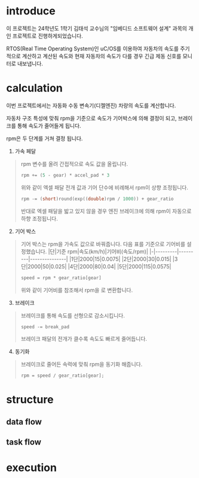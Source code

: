 # introduce

이 프로젝트는 24학년도 1학기 김태석 교수님의 "임베디드 소프트웨어 설계" 과목의 개인 프로젝트로 진행하게되었습니다.

RTOS(Real Time Operating System)인 uC/OS를 이용하여 자동차의 속도를 주기적으로 계산하고 계산된 속도와 현재 자동차의 속도가 다를 경우 긴급 제동 신호를 모니터로 내보냅니다.

# calculation

이번 프로젝트에서는 자동화 수동 변속기(디젤엔진) 차량의 속도를 계산합니다.

자동차 구조 특성에 맞춰 rpm을 기준으로 속도가 기어박스에 의해 결정이 되고, 브레이크를 통해 속도가 줄어들게 됩니다.

rpm은 두 단계를 거쳐 결정 됩니다.

1. 가속 페달
> rpm 변수를 올려 간접적으로 속도 값을 올립니다.
> ```cpp
> rpm += (5 - gear) * accel_pad * 3
> ```
> 위와 같이 엑셀 패달 전개 값과 기어 단수에 비례해서 rpm이 상향 조정됩니다.
> ```cpp
> rpm -= (short)round(exp((double)rpm / 1000)) + gear_ratio
> ```
> 반대로 엑셀 패달을 밟고 있지 않을 경우 엔진 브레이크에 의해 rpm이 자동으로 하향 조정됩니다.

2. 기어 박스

> 기어 박스는 rpm을 가속도 값으로 바꿔줍니다. 다음 표를 기준으로 기어비를 설정했습니다.
> |단|기준 rpm|속도(km/h)|기어비(속도/rpm)|
> |-|---------|---------|---------------|
> |1단|2000|15|0.0075|
> |2단|2000|30|0.015|
> |3단|2000|50|0.025|
> |4단|2000|80|0.04|
> |5단|2000|115|0.0575|
> ```cpp
> speed = rpm * gear_ratio[gear]
> ```
> 위와 같이 기어비를 참조해서 rpm을 로 변환합니다.

3. 브레이크

> 브레이크를 통해 속도를 선형으로 감소시킵니다.
> ```cpp
> speed -= break_pad
> ```
> 브레이크 패달의 전개가 클수록 속도도 빠르게 줄어듭니다.

4. 동기화

> 브레이크로 줄어든 속력에 맞춰 rpm을 동기화 해줍니다.
> ```cpp
> rpm = speed / gear_ratio[gear];
> ```

# structure

## data flow

## task flow

# execution

